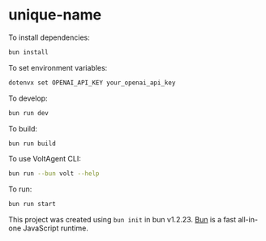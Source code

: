 # unique-name

To install dependencies:

```bash
bun install
```

To set environment variables:

```bash
dotenvx set OPENAI_API_KEY your_openai_api_key
```

To develop:

```bash
bun run dev
```

To build:

```bash
bun run build
```

To use VoltAgent CLI:

```bash
bun run --bun volt --help
```

To run:

```bash
bun run start
```

This project was created using `bun init` in bun v1.2.23. [Bun](https://bun.com) is a fast all-in-one JavaScript runtime.
